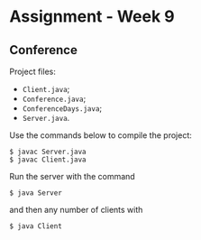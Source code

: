 Assignment - Week 9
===================

Conference
----------

Project files:

 - `Client.java`;
 - `Conference.java`;
 - `ConferenceDays.java`;
 - `Server.java`.


Use the commands below to compile the project:

    $ javac Server.java
    $ javac Client.java

Run the server with the command

    $ java Server

and then any number of clients with

    $ java Client



